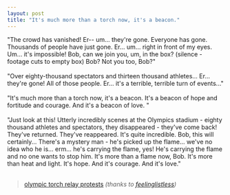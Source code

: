 ```yaml
---
layout: post
title: "It's much more than a torch now, it's a beacon."
---
```


<div class="entry-item s2-entrytext">"The crowd has vanished! Er-- um... they're gone. Everyone has gone. Thousands of people have just gone. Er... um... right in front of my eyes. Um... it's impossible! Bob, can we join you, um, in the box? (silence - footage cuts to empty box) Bob? Not you too, Bob?"<br/><br/>"Over eighty-thousand spectators and thirteen thousand athletes... Er... they're gone! All of those people. Er... it's a terrible, terrible turn of events..."<br/><br/>"It's much more than a torch now, it's a beacon. It's a beacon of hope and fortitude and courage. And it's a beacon of love. "<br/><br/>"Just look at this! Utterly incredibly scenes at the Olympics stadium - eighty thousand athletes and spectators, they disappeared - they've come back! They've returned. They've reappeared. It's quite incredible. Bob, this will certainly... There's a mystery man - he's picked up the flame... we've no idea who he is... erm... he's carrying the flame, yes! He's carrying the flame and no one wants to stop him. It's more than a flame now, Bob. It's more than heat and light. It's hope. And it's courage. And it's love."<br/><br/><blockquote><a href="http://news.google.co.uk/news?hl=en&amp;q=olympic+torch+protests&amp;btnG=Search" rel="nofollow">olympic torch relay protests</a> <i>(thanks to <a href="http://blogs.guardian.co.uk/tv/2007/08/is_huw_edwards_the_modernday_g.html" rel="nofollow">feelinglistless</a>)</i></blockquote></div>